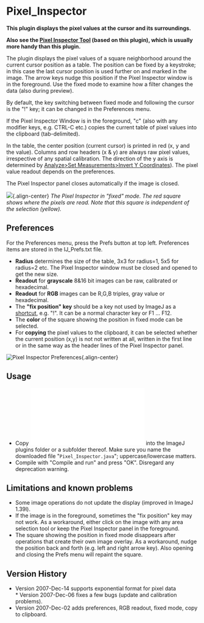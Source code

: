 # Pixel_Inspector

**This plugin displays the pixel values at the cursor and its
surroundings.**

**Also see the [Pixel Inspector
Tool](http://imagej.nih.gov/ij/plugins/pixel-tool/) (based on this
plugin), which is usually more handy than this plugin.**

The plugin displays the pixel values of a square neighborhood around the
current cursor position as a table. The position can be fixed by a
keystroke; in this case the last cursor position is used further on and
marked in the image. The arrow keys nudge this position if the Pixel
Inspector window is in the foreground. Use the fixed mode to examine how
a filter changes the data (also during preview).

By default, the key switching between fixed mode and following the
cursor is the \"!\" key; it can be changed in the Preferences menu.

If the Pixel Inspector Window is in the foreground, \"c\" (also with any
modifier keys, e.g. CTRL-C etc.) copies the current table of pixel
values into the clipboard (tab-delimited).

In the table, the center position (current cursor) is printed in red (x,
y and the value). Columns and row headers (x & y) are always raw pixel
values, irrespective of any spatial calibration. The direction of the y
axis is determined by [Analyze\>Set Measurements\>Invert Y
Coordinates](/gui/analyze/set_measurements)). The pixel value readout
depends on the preferences.

The Pixel Inspector panel closes automatically if the image is closed.

![](/plugin/utilities/pixel_inspector/pixelinspector_fixedmode.png){.align-center}
*The Pixel Inspector in \"fixed\" mode. The red square shows where the
pixels are read. Note that this square is independent of the selection
(yellow).*

## Preferences

For the Preferences menu, press the Prefs button at top left.
Preferences items are stored in the IJ_Prefs.txt file.

-   **Radius** determines the size of the table, 3x3 for radius=1, 5x5
    for radius=2 etc. The Pixel Inspector window must be closed and
    opened to get the new size.
-   **Readout** for **grayscale** 8&16 bit images can be raw, calibrated
    or hexadecimal.
-   **Readout** for **RGB** images can be R,G,B triples, gray value or
    hexadecimal.
-   The **\"fix position\" key** should be a key not used by ImageJ as a
    [shortcut](/keyboard/buildin), e.g. \"!\". It can be a normal
    character key or F1 \... F12.
-   The **color** of the square showing the position in fixed mode can
    be selected.
-   For **copying** the pixel values to the clipboard, it can be
    selected whether the current position (x,y) is not not written at
    all, written in the first line or in the same way as the header
    lines of the Pixel Inspector panel.

![Pixel Inspector
Preferences](/plugin/utilities/pixel_inspector/pixelinspector_pref.png){.align-center}

## Usage

-   Copy
    ![Pixel_Inspector.java](/plugin/utilities/pixel_inspector/pixel_inspector.java)
    into the ImageJ plugins folder or a subfolder thereof. Make sure you
    name the downloaded file "`Pixel_Inspector.java`";
    uppercase/lowercase matters.
-   Compile with \"Compile and run\" and press \"OK\". Disregard any
    deprecation warning.

## Limitations and known problems

-   Some image operations do not update the display (improved in ImageJ
    1.39l).
-   If the image is in the foreground, sometimes the \"fix position\"
    key may not work. As a workaround, either click on the image with
    any area selection tool or keep the Pixel Inspector panel in the
    foreground.
-   The square showing the position in fixed mode disappears after
    operations that create their own image overlay. As a workaround,
    nudge the position back and forth (e.g. left and right arrow key).
    Also opening and closing the Prefs menu will repaint the square.

## Version History

-   Version 2007-Dec-14 supports exponential format for pixel data\
    \* Version 2007-Dec-06 fixes a few bugs (update and calibration
    problems).
-   Version 2007-Dec-02 adds preferences, RGB readout, fixed mode, copy
    to clipboard.

